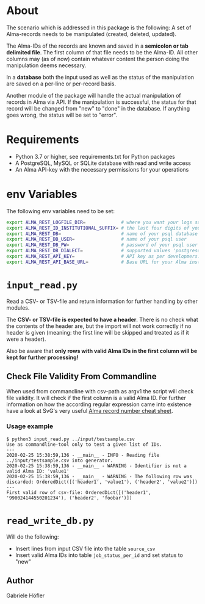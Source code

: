 # About
The scenario which is addressed in this package is the following:
A set of Alma-records needs to be manipulated (created, deleted, updated).

The Alma-IDs of the records are known and saved in a **semicolon or tab
delimited file**. The first column of that file needs to be the Alma-ID.
All other columns may (as of now) contain whatever content the person
doing the manipulation deems necessary.

In a **database** both the input used as well as the
status of the manipulation are saved on a per-line or per-record basis.

Another module of the package will handle the actual manipulation of
records in Alma via API. If the manipulation is successful, the status for that
record will be changed from "new" to "done" in the database. If anything
goes wrong, the status will be set to "error".

# Requirements
* Python 3.7 or higher, see requirements.txt for Python packages
* A PostgreSQL, MySQL or SQLite database with read and write access
* An Alma API-key with the necessary permissions for your operations

# env Variables

The following env variables need to be set:

```bash
export ALMA_REST_LOGFILE_DIR=             # where you want your logs saved
export ALMA_REST_ID_INSTITUTIONAL_SUFFIX= # the last four digits of your Alma IDs
export ALMA_REST_DB=                      # name of your psql database
export ALMA_REST_DB_USER=                 # name of your psql user
export ALMA_REST_DB_PW=                   # password of your psql user
export ALMA_REST_DB_DIALECT=              # supported values 'postgresql', 'mysql' or 'sqlite'
export ALMA_REST_API_KEY=                 # API key as per developmers.exlibrisgroup.com
export ALMA_REST_API_BASE_URL=            # Base URL for your Alma instance
```

# `input_read.py`

Read a CSV- or TSV-file and return information for further handling by other modules.

The **CSV- or TSV-file is expected to have a header**. There is no check what the contents
of the header are, but the import will not work correctly if no header is given (meaning: the first
line will be skipped and treated as if it were a header).

Also be aware that
**only rows with valid Alma IDs in the first column will be kept for further processing!**

## Check File Validity From Commandline

When used from commandline with csv-path as argv1 the script will check file validity.
It will check if the first column is a valid Alma ID. For further information
on how the according regular expression came into existence have a look at SvG's very useful
[Alma record number cheat sheet][1].

[1]: https://knowledge.exlibrisgroup.com/Alma/Community_Knowledge/How_to_-_A_cheat_sheet_for_Alma_record_numbers

### Usage example

```
$ python3 input_read.py ../input/testsample.csv
Use as commandline-tool only to test a given list of IDs.
---
2020-02-25 15:38:59,136 - __main__ - INFO - Reading file ../input/testsample.csv into generator.
2020-02-25 15:38:59,136 - __main__ - WARNING - Identifier is not a valid Alma ID: 'value1'
2020-02-25 15:38:59,136 - __main__ - WARNING - The following row was discarded: OrderedDict([('header1', 'value1'), ('header2', 'value2')])
---
First valid row of csv-file: OrderedDict([('header1', '990024144550201234'), ('header2', 'foobar')])
```

# `read_write_db.py`

Will do the following:

* Insert lines from input CSV file into the table `source_csv`
* Insert valid Alma IDs into table `job_status_per_id` and set status to "new"

## Author

Gabriele Höfler
